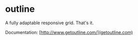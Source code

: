 # outline
A fully adaptable responsive grid. That's it.

Documentation: [http://www.getoutline.com/](getoutline.com)
